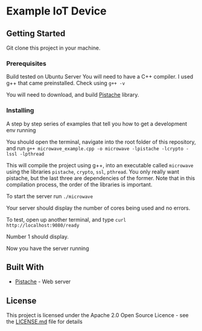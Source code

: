 # Example IoT Device

## Getting Started

Git clone this project in your machine. 

### Prerequisites

Build tested on Ubuntu Server 
You will need to have a C++ compiler. I used g++ that came preinstalled. Check using `g++ -v`

You will need to download, and build [Pistache](https://github.com/pistacheio/pistache) library. 


### Installing

A step by step series of examples that tell you how to get a development env running

You should open the terminal, navigate into the root folder of this repository, and run
`g++ microwave_example.cpp -o microwave -lpistache -lcrypto -lssl -lpthread`

This will compile the project using g++, into an executable called `microwave` using the libraries `pistache`, `crypto`, `ssl`, `pthread`. You only really want pistache, but the last three are dependencies of the former.
Note that in this compilation process, the order of the libraries is important. 

To start the server run
`./microwave` 

Your server should display the number of cores being used and no errors. 

To test, open up another terminal, and type
`curl http://localhost:9080/ready`

Number 1 should display.

Now you have the server running


## Built With

* [Pistache](https://github.com/pistacheio/pistache) - Web server

## License

This project is licensed under the Apache 2.0 Open Source Licence - see the [LICENSE.md](LICENSE.md) file for details
